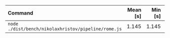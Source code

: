 | Command | Mean [s] | Min [s] | Max [s] | Relative |
|:---|---:|---:|---:|---:|
| `node ./dist/bench/nikolaxhristov/pipeline/rome.js` | 1.145 | 1.145 | 1.145 | 1.00 |
